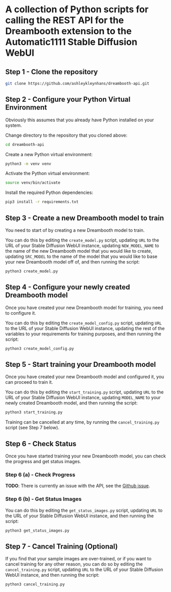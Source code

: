 # A collection of Python scripts for calling the REST API for the Dreambooth extension to the Automatic1111 Stable Diffusion WebUI

## Step 1 - Clone the repository

```bash
git clone https://github.com/ashleykleynhans/dreambooth-api.git
```

## Step 2 - Configure your Python Virtual Environment

Obviously this assumes that you already have Python
installed on your system.

Change directory to the repository that you cloned above:

```bash
cd dreambooth-api
```

Create a new Python virtual environment:

```bash
python3 -m venv venv
```

Activate the Python virtual environment:

```bash
source venv/bin/activate
```

Install the required Python dependencies:

```bash
pip3 install -r requirements.txt
```

## Step 3 - Create a new Dreambooth model to train

You need to start of by creating a new Dreambooth model
to train.

You can do this by editing the `create_model.py` script,
updating `URL` to the URL of your Stable Diffusion WebUI
instance, updating `NEW_MODEL_NAME` to the name of the new
Dreambooth model that you would like to create, updating
`SRC_MODEL` to the name of the model that you would like
to base your new Dreambooth model off of, and then running
the script:

```bash
python3 create_model.py
```

## Step 4 - Configure your newly created Dreambooth model

Once you have created your new Dreambooth model for
training, you need to configure it.

You can do this by editing the `create_model_config.py` script,
updating `URL` to the URL of your Stable Diffusion WebUI
instance, updating the rest of the variables to your
requirements for training purposes, and then running the
script:

```bash
python3 create_model_config.py
```

## Step 5 - Start training your Dreambooth model

Once you have created your new Dreambooth model and
configured it, you can proceed to train it.

You can do this by editing the `start_training.py` script,
updating `URL` to the URL of your Stable Diffusion WebUI
instance, updating `MODEL_NAME` to your newly created
Dreambooth model, and then running the script:

```bash
python3 start_training.py
```

Training can be cancelled at any time, by running
the `cancel_training.py` script (see Step 7 below).

## Step 6 - Check Status

Once you have started training your new Dreambooth
model, you can check the progress and get status
images.

### Step 6 (a) - Check Progress

__TODO__: There is currently an issue with the API,
see the [Github issue](https://github.com/d8ahazard/sd_dreambooth_extension/issues/1228).

### Step 6 (b) - Get Status Images

You can do this by editing the `get_status_images.py`
script, updating `URL` to the URL of your Stable Diffusion
WebUI instance, and then running the script:

```bash
python3 get_status_images.py
```

## Step 7 - Cancel Training (Optional)

If you find that your sample images are over-trained,
or if you want to cancel training for any other
reason, you can do so by editing the
`cancel_training.py` script, updating `URL` to the
URL of your Stable Diffusion WebUI instance, and
then running the script:

```bash
python3 cancel_training.py
```
